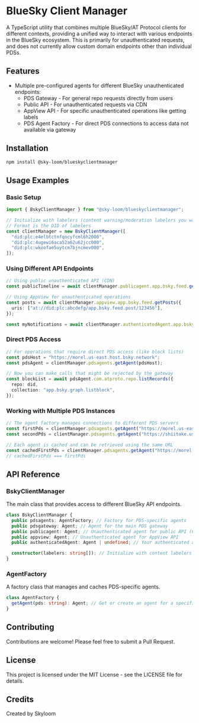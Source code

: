 # BlueSky Client Manager

A TypeScript utility that combines multiple BlueSky/AT Protocol clients for different contexts, providing a unified way to interact with various endpoints in the BlueSky ecosystem. This is primarily for unauthenticated requests, and does not currently allow custom domain endpoints other than individual PDSs.

## Features

- Multiple pre-configured agents for different BlueSky unauthenticated endpoints:
  - PDS Gateway - For general repo requests directly from users
  - Public API - For unauthenticated requests via CDN
  - AppView API - For specific unauthenticated operations like getting labels
  - PDS Agent Factory - For direct PDS connections to access data not available via gateway

## Installation

```bash
npm install @sky-loom/blueskyclientmanager
```

## Usage Examples

### Basic Setup

```typescript
import { BskyClientManager } from "@sky-loom/blueskyclientmanager";

// Initialize with labelers (content warning/moderation labelers you want to receive labels from)
// Format is the DID of labelers
const clientManager = new BskyClientManager([
  "did:plc:e4elbtctnfqocyfcml6h2000",
  "did:plc:4ugewi6aca52a62u62jcc000",
  "did:plc:wkoofae5uytcm7bjncmev000",
]);
```

### Using Different API Endpoints

```typescript
// Using public unauthenticated API (CDN)
const publicTimeline = await clientManager.publicagent.app.bsky.feed.getTimeline(/*params*/);

// Using AppView for unauthenticated operations
const posts = await clientManager.appview.app.bsky.feed.getPosts({
  uris: ["at://did:plc:abcdefg/app.bsky.feed.post/123456"],
});

const myNotifications = await clientManager.authenticatedAgent.app.bsky.notification.listNotifications();
```

### Direct PDS Access

```typescript
// For operations that require direct PDS access (like block lists)
const pdsHost = "https://morel.us-east.host.bsky.network";
const pdsAgent = clientManager.pdsagents.getAgent(pdsHost);

// Now you can make calls that might be rejected by the gateway
const blockList = await pdsAgent.com.atproto.repo.listRecords({
  repo: did,
  collection: "app.bsky.graph.listblock",
});
```

### Working with Multiple PDS Instances

```typescript
// The agent factory manages connections to different PDS servers
const firstPds = clientManager.pdsagents.getAgent("https://morel.us-east.host.bsky.network");
const secondPds = clientManager.pdsagents.getAgent("https://shiitake.us-east.host.bsky.network");

// Each agent is cached and can be retrieved using the same URL
const cachedFirstPds = clientManager.pdsagents.getAgent("https://morel.us-east.host.bsky.network");
// cachedFirstPds === firstPds
```

## API Reference

### BskyClientManager

The main class that provides access to different BlueSky API endpoints.

```typescript
class BskyClientManager {
  public pdsagents: AgentFactory; // Factory for PDS-specific agents
  public pdsgateway: Agent; // Agent for the main PDS gateway
  public publicagent: Agent; // Unauthenticated agent for public API (CDN)
  public appview: Agent; // Unauthenticated agent for AppView API
  public authenticatedAgent: Agent | undefined; // Your authenticated agent

  constructor(labelers: string[]); // Initialize with content labelers
}
```

### AgentFactory

A factory class that manages and caches PDS-specific agents.

```typescript
class AgentFactory {
  getAgent(pds: string): Agent; // Get or create an agent for a specific PDS
}
```

## Contributing

Contributions are welcome! Please feel free to submit a Pull Request.

## License

This project is licensed under the MIT License - see the LICENSE file for details.

## Credits

Created by Skyloom

